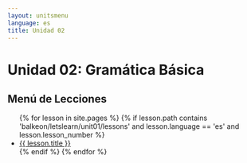 ```yaml
---
layout: unitsmenu
language: es
title: Unidad 02
---
```


# Unidad 02: Gramática Básica
## Menú de Lecciones

<ul>
  {% for lesson in site.pages %}
    {% if lesson.path contains 'balkeon/letslearn/unit01/lessons' and lesson.language == 'es' and lesson.lesson_number %}
      <li><a href="{{ lesson.url }}">{{ lesson.title }}</a></li>
    {% endif %}
  {% endfor %}
</ul>
